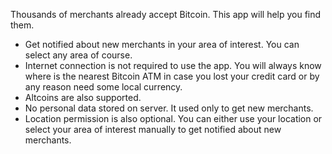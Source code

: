 Thousands of merchants already accept Bitcoin. This app will help you find them.
- Get notified about new merchants in your area of interest. You can select any area of course.
- Internet connection is not required to use the app. You will always know where is the nearest Bitcoin ATM in case you lost your credit card or by any reason need some local currency.
- Altcoins are also supported.
- No personal data stored on server. It used only to get new merchants.
- Location permission is also optional. You can either use your location or select your area of interest manually to get notified about new merchants.
